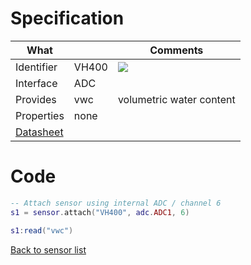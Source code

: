 # Specification

| What         |             | Comments                   |
|--------------|-------------|----------------------------|
| Identifier   | VH400       | ![](http://git.whitecatboard.org/vh400.png)                           |
| Interface    | ADC         |                            |
| Provides     | vwc         | volumetric water content   |
| Properties   | none        |                            |
| [Datasheet](https://www.vegetronix.com/Products/VH400)    |             |                            |


# Code

```lua
-- Attach sensor using internal ADC / channel 6
s1 = sensor.attach("VH400", adc.ADC1, 6)

s1:read("vwc")
```

[Back to sensor list](https://github.com/whitecatboard/Lua-RTOS-ESP32/wiki/Sensor-module#supported-sensors)
